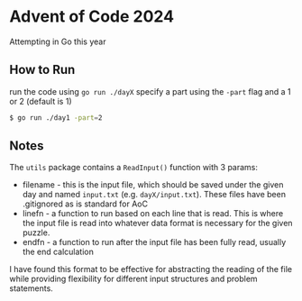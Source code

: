 # Advent of Code 2024

Attempting in Go this year

## How to Run

run the code using `go run ./dayX`
specify a part using the `-part` flag and a 1 or 2 (default is 1)

```sh
$ go run ./day1 -part=2
```

## Notes

The `utils` package contains a `ReadInput()` function with 3 params:
- filename - this is the input file, which should be saved under the given day and named `input.txt` (e.g. `dayX/input.txt`). These files have been .gitignored as is standard for AoC
- linefn - a function to run based on each line that is read. This is where the input file is read into whatever data format is necessary for the given puzzle. 
- endfn - a function to run after the input file has been fully read, usually the end calculation

I have found this format to be effective for abstracting the reading of the file while providing flexibility for different input structures and problem statements.